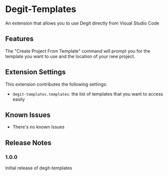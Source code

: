 # Degit-Templates

An extension that allows you to use Degit directly from Visual Studio Code

## Features

The "Create Project From Template" command will prompt you for the template you want to use and the location of your new project.

## Extension Settings

This extension contributes the following settings:

- `degit-templates.templates`: the list of templates that you want to access easily

## Known Issues

- There's no known issues

## Release Notes

### 1.0.0

Initial release of degit-templates
